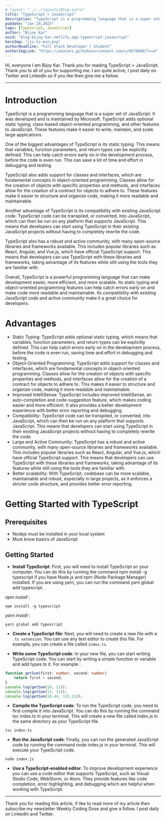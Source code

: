 ```yaml
---
# layout: "../../layouts/Blog.astro"
title: "TypeScript > JavaScript"
description: "TypeScript is a programming language that is a super set of JavaScript. One of the biggest advantages of TypeScript is its static typing."
pubdate: "Jan 29,2023"
tags: [TypeScript, JavaScript]
author: "Bijoy Kar"
uuid: "blog-bijoy-kar.netlify.app-typescript-javascript"
heroImg: "/js-ts-min.png"
authorHeadline: "Full Stack Developer | Student"
authorImgLink: "https://avatars.githubusercontent.com/u/85790967?v=4"
---
```


Hi, everyone I am Bijoy Kar. Thank you for reading TypeScript > JavaScript. Thank you to all of you for supporting me. I am quite active, I post daily on Twitter and LinkedIn so if you like then give me a follow.

---

# Introduction

TypeScript is a programming language that is a super set of JavaScript. It was developed and is maintained by Microsoft. TypeScript adds optional static typing, class-based object-oriented programming, and other features to JavaScript. These features make it easier to write, maintain, and scale large applications.

One of the biggest advantages of TypeScript is its static typing. This means that variables, function parameters, and return types can be explicitly defined. This can help catch errors early on in the development process, before the code is even run. This can save a lot of time and effort in debugging and testing.

TypeScript also adds support for classes and interfaces, which are fundamental concepts in object-oriented programming. Classes allow for the creation of objects with specific properties and methods, and interfaces allow for the creation of a contract for objects to adhere to. These features make it easier to structure and organize code, making it more readable and maintainable.

Another advantage of TypeScript is its compatibility with existing JavaScript code. TypeScript code can be transpiled, or converted, into JavaScript, which can then be run on any platform that supports JavaScript. This means that developers can start using TypeScript in their existing JavaScript projects without having to completely rewrite the code.

TypeScript also has a robust and active community, with many open-source libraries and frameworks available. This includes popular libraries such as React, Angular, and Vue.js, which have official TypeScript support. This means that developers can use TypeScript with these libraries and frameworks, taking advantage of its features while still using the tools they are familiar with.

Overall, TypeScript is a powerful programming language that can make development easier, more efficient, and more scalable. Its static typing and object-oriented programming features can help catch errors early on and make code more readable and maintainable. Its compatibility with existing JavaScript code and active community make it a great choice for developers.

# Advantages

- Static Typing: TypeScript adds optional static typing, which means that variables, function parameters, and return types can be explicitly defined. This can help catch errors early on in the development process, before the code is even run, saving time and effort in debugging and testing.
- Object-Oriented Programming: TypeScript adds support for classes and interfaces, which are fundamental concepts in object-oriented programming. Classes allow for the creation of objects with specific properties and methods, and interfaces allow for the creation of a contract for objects to adhere to. This makes it easier to structure and organize code, making it more readable and maintainable.
- Improved IntelliSense: TypeScript includes improved IntelliSense, an auto-completion and code-suggestion feature, which makes coding easier and more efficient. It also provides a better development experience with better error reporting and debugging.
- Compatibility: TypeScript code can be transpiled, or converted, into JavaScript, which can then be run on any platform that supports JavaScript. This means that developers can start using TypeScript in their existing JavaScript projects without having to completely rewrite the code.
- Large and Active Community: TypeScript has a robust and active community, with many open-source libraries and frameworks available. This includes popular libraries such as React, Angular, and Vue.js, which have official TypeScript support. This means that developers can use TypeScript with these libraries and frameworks, taking advantage of its features while still using the tools they are familiar with.
- Better scalability: With TypeScript, codebase can be more scalable, maintainable and robust, especially in large projects, as it enforces a stricter code structure, and provides better error reporting.

# Getting Started with TypeScript

## Prerequisites

- Nodejs must be installed in your local system
- Must know basics of JavaScript

## Getting Started

- **Install TypeScript**: First, you will need to install TypeScript on your computer. You can do this by running the command npm install -g typescript if you have Node.js and npm (Node Package Manager) installed. If you are using yarn, you can run the command yarn global add typescript.

_npm install_ :

```
npm install -g typescript
```

_yarn install_ :

```
yarn global add typescript
```

- **Create a TypeScript file**: Next, you will need to create a new file with a `.ts extension`. You can use any text editor to create this file. For example, you can create a file called `index.ts`.

- **Write some TypeScript code**: In your new file, you can start writing TypeScript code. You can start by writing a simple function or variable and add types to it.
  For example :

```typescript
function getSum(first: number, second: number)
    return first + second;
}
console.log(getSum(10, 11));
console.log(getSum(13, 31));
console.log(getSum(10.44, 115.11));
```

- **Compile the TypeScript code**: To run the TypeScript code, you need to first compile it into JavaScript. You can do this by running the command tsc index.ts in your terminal. This will create a new file called index.js in the same directory as your TypeScript file.

```
tsc index.ts
```

- **Run the JavaScript code**: Finally, you can run the generated JavaScript code by running the command node index.js in your terminal. This will execute your TypeScript code.

```
node index.js
```

- **Use a TypeScript-enabled editor**: To improve development experience you can use a code editor that supports TypeScript, such as Visual Studio Code, WebStorm, or Atom. They provide features like code completion, error highlighting, and debugging which are helpful when working with TypeScript.

---

Thank you for reading this article, if like to read more of my article then subscribe my newsletter Weekly Coding Dose and give a follow. I post daily on LinkedIn and Twitter.
